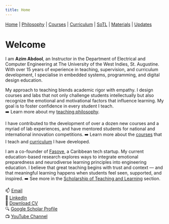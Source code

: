 ```yaml
---
title: Home
---
```


<div class="navbar">
  <a href="index" class="active">Home</a> |
  <a href="philosophy">Philosophy</a> |
  <a href="courses">Courses</a> |
  <a href="curriculum">Curriculum</a> |
  <a href="sotl">SoTL</a> |
  <a href="materials">Materials</a> |
  <a href="changelog">Updates</a>
</div>

# Welcome

I am **Azim Abdool**, an Instructor in the Department of Electrical and Computer Engineering at The University of the West Indies, St. Augustine. With over 15 years of experience in teaching, supervision, and curriculum development, I specialise in embedded systems, programming, and digital design education.

My approach to teaching blends academic rigor with empathy. I design courses and labs that not only challenge students intellectually but also recognize the emotional and motivational factors that influence learning. My goal is to foster confidence in every student I teach.  
➡️ Learn more about my [teaching philosophy](philosophy).

I have contributed to the development of over a dozen new courses and a myriad of lab experiences, and have mentored students for national and international innovation competitions. ➡️ Learn more about the [courses](courses) that I teach and [curriculum](curriculum) I have developed.

I am a co-founder of [Fasove](https://fasove.com/), a Caribbean tech startup. My current education-based research explores ways to integrate emotional preparedness and neurodiverse learning principles into engineering education. I believe that great teaching begins with trust and context — and that meaningful learning happens when students feel seen, supported, and inspired. ➡️ See more in the [Scholarship of Teaching and Learning](sotl) section.

📫 [Email](mailto:azim.abdool@uwi.edu)  
🔗 [LinkedIn](http://tt.linkedin.com/pub/azim-abdool/21/968/931/)  
📄 [Download CV](Azim_CV_May25.pdf)  
🔍 [Google Scholar Profile](https://scholar.google.com/citations?user=m_Ouj0IAAAAJ&hl=en)  
📺 [YouTube Channel](https://www.youtube.com/@AzimAbd001)
